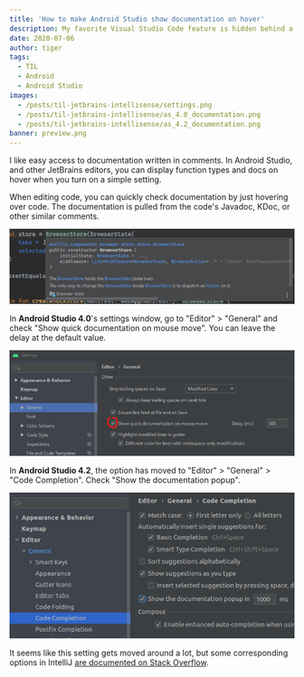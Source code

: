 ```yaml
---
title: 'How to make Android Studio show documentation on hover'
description: My favorite Visual Studio Code feature is hidden behind a setting in Android Studio.
date: 2020-07-06
author: tiger
tags:
  - TIL
  - Android
  - Android Studio
images:
  - /posts/til-jetbrains-intellisense/settings.png
  - /posts/til-jetbrains-intellisense/as_4.0_documentation.png
  - /posts/til-jetbrains-intellisense/as_4.2_documentation.png
banner: preview.png
---
```


I like easy access to documentation written in comments. In Android Studio, and other JetBrains editors, you can display function types and docs on hover when you turn on a simple setting.

When editing code, you can quickly check documentation by just hovering over code. The documentation is pulled from the code's Javadoc, KDoc, or other similar comments.

![Android Studio displaying function type and documentation on hover](preview.png)

In **Android Studio 4.0**'s settings window, go to "Editor" > "General" and check "Show quick documentation on mouse move". You can leave the delay at the default value.

![Android Studio 4.0 settings with Show quick documentation on mouse move highlighted](as_4.0_documentation.png)

In **Android Studio 4.2**, the option has moved to "Editor" > "General" > "Code Completion". Check "Show the documentation popup".

![Android Studio 4.2 settings with Show the documentation popup highlighted](as_4.2_documentation.png)

It seems like this setting gets moved around a lot, but some corresponding options in IntelliJ [are documented on Stack Overflow](https://stackoverflow.com/questions/6615516/intellij-show-javadocs-tooltip-on-mouse-over).
